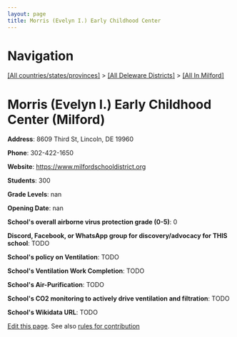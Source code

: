 ```yaml
---
layout: page
title: Morris (Evelyn I.) Early Childhood Center
---
```

# Navigation

[[All countries/states/provinces]](../../..) > [[All Deleware Districts]](../..) > [[All In Milford]](..)

# Morris (Evelyn I.) Early Childhood Center (Milford)

**Address**: 8609 Third St, Lincoln, DE 19960

**Phone**: 302-422-1650

**Website**: <https://www.milfordschooldistrict.org>

**Students**: 300

**Grade Levels**: nan

**Opening Date**: nan

**School's overall airborne virus protection grade (0-5)**: 0

**Discord, Facebook, or WhatsApp group for discovery/advocacy for THIS school**: TODO

**School's policy on Ventilation**: TODO

**School's Ventilation Work Completion**: TODO

**School's Air-Purification**: TODO

**School's CO2 monitoring to actively drive ventilation and filtration**: TODO

**School's Wikidata URL**: TODO


[Edit this page](https://github.com/ventilate-schools/DE/edit/main/./Milford/Morris_(Evelyn_I.)_Early_Childhood_Center.md). See also [rules for contribution](../../../contribution-rules/)